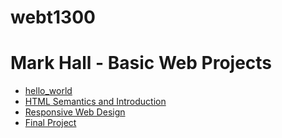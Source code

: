 # webt1300
<h1>Mark Hall - Basic Web Projects</h1>

<ul>
    <li><a href="hello_world/index.html" target="_blank">hello_world</a></li>
    <li><a href="HTML Semantics and Introduction/index.html" target="_blank">HTML Semantics and Introduction</a></li>
    <li><a href="Responsive Web Design/index.html" target="_blank">Responsive Web Design</a></li>
    <li><a href="Final Project/index.html" target="_blank">Final Project</a></li>
